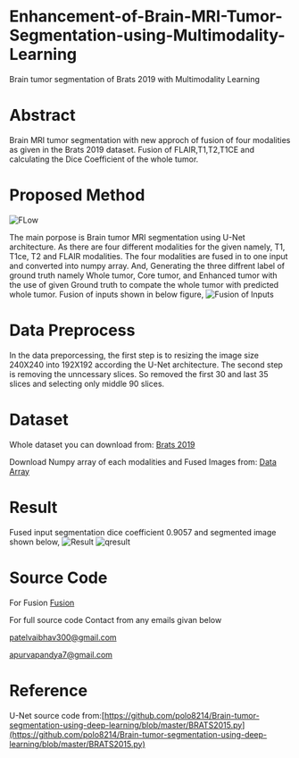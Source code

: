 # Enhancement-of-Brain-MRI-Tumor-Segmentation-using-Multimodality-Learning
Brain tumor segmentation of Brats 2019 with Multimodality Learning
# Abstract
Brain MRI tumor segmentation with new approch of fusion of four modalities as given in the Brats 2019 dataset. Fusion of FLAIR,T1,T2,T1CE and calculating the Dice Coefficient of the whole tumor.
# Proposed Method
![FLow](https://github.com/vaibhav253/Enhancement-of-Brain-MRI-Tumor-Segmentation-using-Multimodality-Learning/blob/master/Segmentation%20Flow/Flow%20Diagram.png)

The main porpose is Brain  tumor  MRI segmentation using  U-Net  architecture. As there are four different  modalities  for  the  given  namely,  T1,  T1ce,  T2  and FLAIR modalities. The four modalities are fused in to one input and converted into numpy array. And, Generating the three diffrent label of ground truth namely Whole tumor, Core tumor, and Enhanced tumor with the use of given Ground truth to compate the whole tumor with predicted whole tumor. Fusion of inputs shown in below figure,
![Fusion of Inputs](https://github.com/vaibhav253/Enhancement-of-Brain-MRI-Tumor-Segmentation-using-Multimodality-Learning/blob/master/Segmentation%20Flow/Input%20Fusion.png)
# Data Preprocess
In the data preporcessing, the first step is to resizing the image size 240X240 into 192X192 according the U-Net architecture. The second step is removing the unncessary slices. So removed the first 30 and last 35 slices and selecting only middle 90 slices.
# Dataset
Whole dataset you can download from: [Brats 2019](https://www.med.upenn.edu/sbia/brats2018.html)

Download Numpy array of each modalities and Fused Images from: [Data Array](https://drive.google.com/open?id=1OPy6Mk4AVp9B7BIvr7C0h8nTtofd_vF0)

# Result

Fused input segmentation dice coefficient 0.9057 and segmented image shown below,
![Result](https://github.com/vaibhav253/Enhancement-of-Brain-MRI-Tumor-Segmentation-using-Multimodality-Learning/blob/master/Results/Fused%20(2).png)
![qresult](https://github.com/vaibhav253/Enhancement-of-Brain-MRI-Tumor-Segmentation-using-Multimodality-Learning/blob/master/Results/Result.PNG)

# Source Code
For Fusion [Fusion](https://github.com/vaibhav253/Enhancement-of-Brain-MRI-Tumor-Segmentation-using-Multimodality-Learning/blob/master/Fusion/Fusion.ipynb)

For full source code Contact from any emails givan below

patelvaibhav300@gmail.com

apurvapandya7@gmail.com
# Reference
U-Net source code from:[https://github.com/polo8214/Brain-tumor-segmentation-using-deep-learning/blob/master/BRATS2015.py](https://github.com/polo8214/Brain-tumor-segmentation-using-deep-learning/blob/master/BRATS2015.py)

